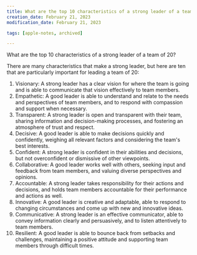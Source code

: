 ```yaml
---
title: What are the top 10 characteristics of a strong leader of a team of…
creation_date: February 21, 2023
modification_date: February 21, 2023

tags: [apple-notes, archived]

---
```



What are the top 10 characteristics of a strong leader of a team of 20?

There are many characteristics that make a strong leader, but here are ten that are particularly important for leading a team of 20:
1. Visionary: A strong leader has a clear vision for where the team is going and is able to communicate that vision effectively to team members.
2. Empathetic: A good leader is able to understand and relate to the needs and perspectives of team members, and to respond with compassion and support when necessary.
3. Transparent: A strong leader is open and transparent with their team, sharing information and decision-making processes, and fostering an atmosphere of trust and respect.
4. Decisive: A good leader is able to make decisions quickly and confidently, weighing all relevant factors and considering the team's best interests.
5. Confident: A strong leader is confident in their abilities and decisions, but not overconfident or dismissive of other viewpoints.
6. Collaborative: A good leader works well with others, seeking input and feedback from team members, and valuing diverse perspectives and opinions.
7. Accountable: A strong leader takes responsibility for their actions and decisions, and holds team members accountable for their performance and actions as well.
8. Innovative: A good leader is creative and adaptable, able to respond to changing circumstances and come up with new and innovative ideas.
9. Communicative: A strong leader is an effective communicator, able to convey information clearly and persuasively, and to listen attentively to team members.
10. Resilient: A good leader is able to bounce back from setbacks and challenges, maintaining a positive attitude and supporting team members through difficult times.

